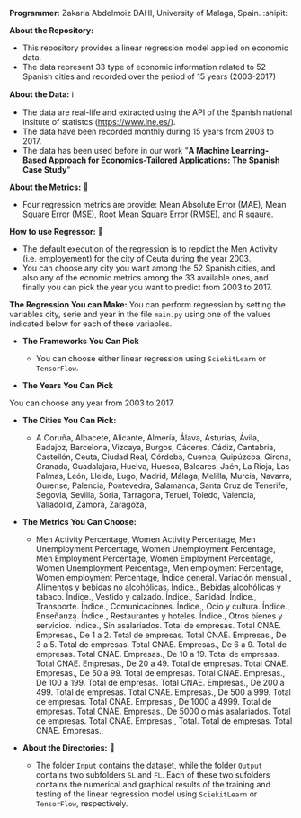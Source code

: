 
**Programmer:** Zakaria Abdelmoiz DAHI, University of Malaga, Spain. :shipit:

**About the Repository:**

- This repository provides a linear regression model applied on economic data.
- The data represent 33 type of economic information related to 52 Spanish cities and recorded over the period of 15 years (2003-2017)

**About the Data:** :information_source:

- The data are real-life and extracted using the API of the Spanish national insitute of statistcs (https://www.ine.es/).
- The data have been recorded monthly during 15 years from  2003 to 2017.
- The data has been used  before in our work "**A Machine Learning-Based Approach for Economics-Tailored Applications: The Spanish Case Study**"

**About the Metrics:** :straight_ruler:
- Four regression metrics are provide: Mean Absolute Error (MAE), Mean Square Error (MSE), Root Mean Square Error (RMSE), and R sqaure.

**How to use Regressor:** :notebook_with_decorative_cover:  

- The default execution of the regression is to repdict the Men Activity (i.e. employement) for the city of Ceuta during the year 2003.
- You can choose any city you want among the 52 Spanish cities, and also any of the ecnomic metrics among the 33 available ones, and finally you can pick the year you want to predict from 2003 to 2017.


**The Regression You can Make:**
You can perform regression by setting the variables city, serie and year in the file ```main.py``` using one of the values indicated below for each of these variables.

  - **The Frameworks You Can Pick**
 
    - You can choose either linear regression using ```SciekitLearn``` or ```TensorFlow```.


  - **The Years You Can Pick**
 
You can choose any year from 2003 to 2017.

  - **The Cities You Can Pick:**

    - A Coruña, 
    Albacete, 
    Alicante, 
    Almería,
    Álava,
    Asturias,
    Ávila,
    Badajoz,
    Barcelona,
    Vizcaya,
    Burgos,
    Cáceres,
    Cádiz,
    Cantabria,
    Castellón,
    Ceuta,
    Ciudad Real,
    Córdoba,
    Cuenca,
    Guipúzcoa,
    Girona,
    Granada,
    Guadalajara,
    Huelva,
    Huesca,
    Baleares,
    Jaén,
    La Rioja,
    Las Palmas,
    León,
    Lleida,
    Lugo,
    Madrid,
    Málaga,
    Melilla,
    Murcia,
    Navarra,
    Ourense,
    Palencia,
    Pontevedra,
    Salamanca,
    Santa Cruz de Tenerife,
    Segovia,
    Sevilla,
    Soria,
    Tarragona,
    Teruel,
    Toledo,
    Valencia,
    Valladolid,
    Zamora,
    Zaragoza,

  - **The Metrics You Can Choose:**

    - Men Activity Percentage,
    Women Activity Percentage,
    Men Unemployment Percentage,
    Women Unemployment  Percentage,
    Men Employment Percentage,
    Women Employment  Percentage,
    Women Unemployment Percentage,
    Men employment Percentage,
    Women employment Percentage,
    Índice general. Variación mensual.,
    Alimentos y bebidas no alcohólicas. Índice.,
    Bebidas alcohólicas y tabaco. Índice.,
    Vestido y calzado. Índice.,
    Sanidad. Índice.,
    Transporte. Índice.,
    Comunicaciones. Índice.,
    Ocio y cultura. Índice.,
    Enseñanza. Índice.,
    Restaurantes y hoteles. Índice.,
    Otros bienes y servicios. Índice.,
    Sin asalariados. Total de empresas. Total CNAE. Empresas.,
    De 1 a 2. Total de empresas. Total CNAE. Empresas.,
    De 3 a 5. Total de empresas. Total CNAE. Empresas.,
    De 6 a 9. Total de empresas. Total CNAE. Empresas.,
    De 10 a 19. Total de empresas. Total CNAE. Empresas.,
    De 20 a 49. Total de empresas. Total CNAE. Empresas.,
    De 50 a 99. Total de empresas. Total CNAE. Empresas.,
    De 100 a 199. Total de empresas. Total CNAE. Empresas.,
    De 200 a 499. Total de empresas. Total CNAE. Empresas.,
    De 500 a 999. Total de empresas. Total CNAE. Empresas.,
    De 1000 a 4999. Total de empresas. Total CNAE. Empresas.,
    De 5000 o más asalariados. Total de empresas. Total CNAE. Empresas.,
    Total. Total de empresas. Total CNAE. Empresas.,

  - **About the Directories:** :open_file_folder:
    - The folder ```Input``` contains the dataset, while the folder ```Output``` contains two subfolders ```SL``` and ```FL```. Each of these two sufolders contains the numerical and graphical results of the training and testing of the linear regression model using ```SciekitLearn``` or ```TensorFlow```, respectively. 